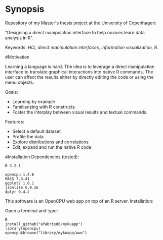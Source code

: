 # Synopsis
Repository of my Master's thesis project at the University of Copenhagen:

"Designing a direct manipulation interface to help novices learn data analysis in R".

Keywords: *HCI, direct manipulation interfaces, information visualization, R*.

#Motivation

Learning a language is hard. The idea is to leverage a direct manipulation interface to translate graphical
interactions into native R commands. The user can affect the results either by directly editing the code or using the menu objects.

Goals:

* Learning by example
* Familiarizing with R constructs
* Foster the interplay between visual results and textual commands.

Features:

* Select a default dataset 
* Profile the data
* Explore distributions and correlations
* Edit, expand and run the native R code

#Installation
Dependencies (tested):

`R 3.2.1`

```
opencpu 1.4.6
MASS 7.3-41
ggplot2 1.0.1
jsonlite 0.9.16
dplyr 0.4.2
```
This software is an OpenCPU web app on top of an R server. Installation:

Open a terminal and type:

```
R
install_github("afabris86/mykuapp")
library(opencpu)
opencpu$browse("library/mykuapp/www")
```





